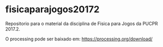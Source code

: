 # fisicaparajogos20172

Repositorio para o material da disciplina de Fisica para Jogos da PUCPR 2017.2.

O processing pode ser baixado em: 
https://processing.org/download/


